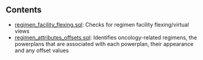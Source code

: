 
## Contents
* [regimen_facility_flexing.sql](./regimen_facility_flexing.sql): Checks for regimen facility flexing/virtual views 
* [regimen_attributes_offsets.sql](./regimen_attributes_offsets.sql): Identifies oncology-related regimens, the powerplans that are associated with each powerplan, their appearance and any offset values 
